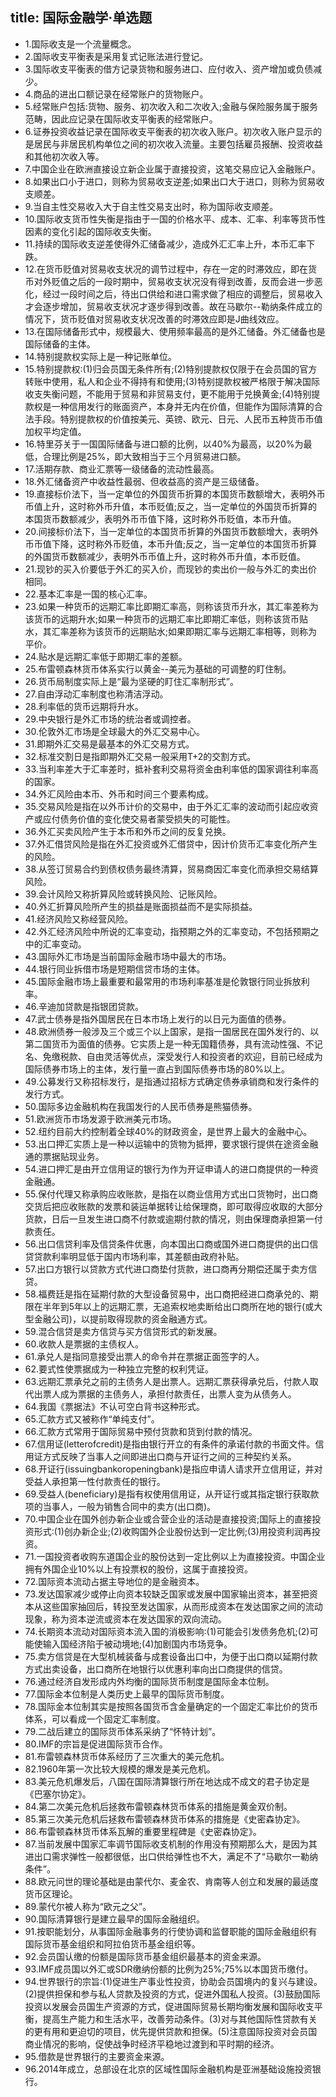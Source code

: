 title: 国际金融学·单选题
------------------------------------
<!-- zh-CN:+ -->
* 1.国际收支是一个流量概念。
* 2.国际收支平衡表是采用复式记账法进行登记。
* 3.国际收支平衡表的借方记录货物和服务进口、应付收入、资产增加或负债减少。
* 4.商品的进出口额记录在经常账户的货物账户。
* 5.经常账户包括:货物、服务、初次收入和二次收入;金融与保险服务属于服务范畴，因此应记录在国际收支平衡表的经常账户。
* 6.证券投资收益记录在国际收支平衡表的初次收入账户。初次收入账户显示的是居民与非居民机构单位之间的初次收入流量。主要包括雇员报酬、投资收益和其他初次收入等。
* 7.中国企业在欧洲直接设立新企业属于直接投资，这笔交易应记入金融账户。
* 8.如果出口小于进口，则称为贸易收支逆差;如果出口大于进口，则称为贸易收支顺差。
* 9.当自主性交易收入大于自主性交易支出时，称为国际收支顺差。
* 10.国际收支货币性失衡是指由于一国的价格水平、成本、汇率、利率等货币性因素的变化引起的国际收支失衡。
* 11.持续的国际收支逆差使得外汇储备减少，造成外汇汇率上升，本币汇率下跌。
* 12.在货币贬值对贸易收支状况的调节过程中，存在一定的时滞效应，即在货币对外贬值之后的一段时期中，贸易收支状况没有得到改善，反而会进一步恶化，经过一段时间之后，待出口供给和进口需求做了相应的调整后，贸易收入才会逐步增加，贸易收支状况才逐步得到改善。故在马歇尔--勒纳条件成立的情况下，货币贬值对贸易收支状况改善的时滞效应即是J曲线效应。
* 13.在国际储备形式中，规模最大、使用频率最高的是外汇储备。外汇储备也是国际储备的主体。
* 14.特别提款权实际上是一种记账单位。
* 15.特别提款权:(1)归会员国无条件所有;(2)特别提款权仅限于在会员国的官方转账中使用，私人和企业不得持有和使用;(3)特别提款权被严格限于解决国际收支失衡问题，不能用于贸易和非贸易支付，更不能用于兑换黄金;(4)特别提款权是一种信用发行的账面资产，本身并无内在价值，但能作为国际清算的合法手段。特别提款权的价值按美元、英镑、欧元、日元、人民币五种货币币值加权平均定值。
* 16.特里芬关于一国国际储备与进口额的比例，以40%为最高，以20%为最低，合理比例是25%，即大致相当于三个月贸易进口额。
* 17.活期存款、商业汇票等一级储备的流动性最高。
* 18.外汇储备资产中收益性最弱、但收益高的资产是三级储备。
* 19.直接标价法下，当一定单位的外国货币折算的本国货币数额增大，表明外币币值上升，这时称外币升值，本币贬值;反之，当一定单位的外国货币折算的本国货币数额减少，表明外币币值下降，这时称外币贬值，本币升值。
* 20.间接标价法下，当一定单位的本国货币折算的外国货币数额增大，表明外币币值下降，这时称外币贬值，本币升值;反之，当一定单位的本国货币折算的外国货币数额减少，表明外币币值上升，这时称外币升值，本币贬值。
* 21.现钞的买入价要低于外汇的买入价，而现钞的卖出价一般与外汇的卖出价相同。
* 22.基本汇率是一国的核心汇率。
* 23.如果一种货币的远期汇率比即期汇率高，则称该货币升水，其汇率差称为该货币的远期升水;如果一种货币的远期汇率比即期汇率低，则称该货币贴水，其汇率差称为该货币的远期贴水;如果即期汇率与远期汇率相等，则称为平价。
* 24.贴水是远期汇率低于即期汇率的差额。
* 25.布雷顿森林货币体系实行以黄金--美元为基础的可调整的盯住制。
* 26.货币局制度实际上是“最为坚硬的盯住汇率制形式”。
* 27.自由浮动汇率制度也称清洁浮动。
* 28.利率低的货币远期将升水。
* 29.中央银行是外汇市场的统治者或调控者。
* 30.伦敦外汇市场是全球最大的外汇交易中心。
* 31.即期外汇交易是最基本的外汇交易方式。
* 32.标准交割日是指即期外汇交易一般采用T+2的交割方式。
* 33.当利率差大于汇率差时，抵补套利交易将资金由利率低的国家调往利率高的国家。
* 34.外汇风险由本币、外币和时间三个要素构成。
* 35.交易风险是指在以外币计价的交易中，由于外汇汇率的波动而引起应收资产或应付债务价值的变化使交易者蒙受损失的可能性。
* 36.外汇买卖风险产生于本币和外币之间的反复兑换。
* 37.外汇借贷风险是指在外汇投资或外汇借贷中，因计价货币汇率变化所产生的风险。
* 38.从签订贸易合约到债权债务最终清算，贸易商因汇率变化而承担交易结算风险。
* 39.会计风险又称折算风险或转换风险、记账风险。
* 40.外汇折算风险所产生的损益是账面损益而不是实际损益。
* 41.经济风险又称经营风险。
* 42.外汇经济风险中所说的汇率变动，指预期之外的汇率变动，不包括预期之中的汇率变动。
* 43.国际外汇市场是当前国际金融市场中最大的市场。
* 44.银行同业拆借市场是短期信贷市场的主体。
* 45.国际金融市场上最重要和最常用的市场利率基准是伦敦银行同业拆放利率。
* 46.辛迪加贷款是指银团贷款。
* 47.武士债券是指外国居民在日本市场上发行的以日元为面值的债券。
* 48.欧洲债券一般涉及三个或三个以上国家，是指一国居民在国外发行的、以第二国货币为面值的债券。它实质上是一种无国籍债券，具有流动性强、不记名、免缴税款、自由灵活等优点，深受发行人和投资者的欢迎，目前已经成为国际债券市场上的主体，发行量一直占到国际债券市场的80%以上。
* 49.公募发行又称招标发行，是指通过招标方式确定债券承销商和发行条件的发行方式。
* 50.国际多边金融机构在我国发行的人民币债券是熊猫债券。
* 51.欧洲货币市场发源于欧洲美元市场。
* 52.纽约目前大约控制着全球40%的财政资金，是世界上最大的金融中心。
* 53.出口押汇实质上是一种以运输中的货物为抵押，要求银行提供在途资金融通的票据贴现业务。
* 54.进口押汇是由开立信用证的银行为作为开证申请人的进口商提供的一种资金融通。
* 55.保付代理又称承购应收账款，是指在以商业信用方式出口货物时，出口商交货后把应收账款的发票和装运单据转让给保理商，即可取得应收取的大部分货款，日后一旦发生进口商不付款或逾期付款的情况，则由保理商承担第一付款责任。
* 56.出口信贷利率及信贷条件优惠，向本国出口商或国外进口商提供的出口信贷贷款利率明显低于国内市场利率，其差额由政府补贴。
* 57.出口方银行以贷款方式代进口商垫付货款，进口商再分期偿还属于卖方信贷。
* 58.福费廷是指在延期付款的大型设备贸易中，出口商把经进口商承兑的、期限在半年到5年以上的远期汇票，无追索权地卖断给出口商所在地的银行(或大型金融公司)，以提前取得现款的资金融通方式。
* 59.混合信贷是卖方信贷与买方信贷形式的新发展。
* 60.收款人是票据的主债权人。
* 61.承兑人是指同意接受出票人的命令并在票据正面签字的人。
* 62.要式性使票据成为一种独立完整的权利凭证。
* 63.远期汇票承兑之前的主债务人是出票人。远期汇票获得承兑后，付款人取代出票人成为票据的主债务人，承担付款责任，出票人变为从债务人。
* 64.我国《票据法》不认可空白背书这种形式。
* 65.汇款方式又被称作“单纯支付”。
* 66.汇款方式常用于国际贸易中预付货款和货到付款的情况。
* 67.信用证(letterofcredit)是指由银行开立的有条件的承诺付款的书面文件。信用证方式反映了当事人之间即进出口商与开证行之间的三种契约关系。
* 68.开证行(issuingbankoropeningbank)是指应申请人请求开立信用证，并对受益人承担第一性付款责任的银行。
* 69.受益人(beneficiary)是指有权使用信用证，从开证行或其指定银行获取款项的当事人，一般为销售合同中的卖方(出口商)。
* 70.中国企业在国外创办新企业或合营企业的活动是直接投资;国际上的直接投资形式:(1)创办新企业;(2)收购国外企业股份达到一定比例;(3)用投资利润再投资。
* 71.一国投资者收购东道国企业的股份达到一定比例以上为直接投资。中国企业拥有外国企业10%以上有投票权的股份，这属于直接投资。
* 72.国际资本流动占据主导地位的是金融资本。
* 73.发达国家减少或停止向资本较缺乏国家或发展中国家输出资本，甚至把资本从这些国家抽回后，转投至发达国家，从而形成资本在发达国家之间的流动现象，称为资本逆流或资本在发达国家的双向流动。
* 74.长期资本流动对国际资本流入国的消极影响:(1)可能会引发债务危机;(2)可能使输入国经济陷于被动境地;(4)加剧国内市场竞争。
* 75.卖方信贷是在大型机械装备与成套设备出口中，为便于出口商以延期付款方式出卖设备，出口商所在地银行以优惠利率向出口商提供的信贷。
* 76.通过经济自发形成内外均衡的国际货币制度是国际金本位制。
* 77.国际金本位制是人类历史上最早的国际货币制度。
* 78.国际金本位制其实是按照各国货币含金量确定的一个固定汇率比价的货币体系，可以看成一个固定汇率制度。
* 79.二战后建立的国际货币体系采纳了“怀特计划”。
* 80.IMF的宗旨是促进国际货币合作。
* 81.布雷顿森林货币体系经历了三次重大的美元危机。
* 82.1960年第一次比较大规模的爆发是美元危机。
* 83.美元危机爆发后，八国在国际清算银行所在地达成不成文的君子协定是《巴塞尔协定》。
* 84.第二次美元危机后拯救布雷顿森林货币体系的措施是黄金双价制。
* 85.第三次美元危机后拯救布雷顿森林货币体系的措施是《史密森协定》。
* 86.布雷顿森林货币体系瓦解的重要里程碑是《史密森协定》。
* 87.当前发展中国家汇率调节国际收支机制的作用没有预期那么大，是因为其进出口需求弹性一般都很低，出口供给弹性也不大，满足不了“马歇尔一勒纳条件”。
* 88.欧元问世的理论基础是由蒙代尔、麦金农、肯南等人创立和发展的最适度货币区理论。
* 89.蒙代尔被人称为“欧元之父”。
* 90.国际清算银行是建立最早的国际金融组织。
* 91.按职能划分，从事国际金融事务的行使协调和监督职能的国际金融组织有国际货币基金组织和阿拉伯货币基金组织等。
* 92.会员国认缴的份额是国际货币基金组织最基本的资金来源。
* 93.IMF成员国以外汇或SDR缴纳份额的比例为25%;75%以本国货币缴付。
* 94.世界银行的宗旨:(1)促进生产事业性投资，协助会员国境内的复兴与建设。(2)提供担保和参与私人贷款及投资的方式，促进外国私人投资。(3)鼓励国际投资以发展会员国生产资源的方式，促进国际贸易长期均衡发展和国际收支平衡，提高生产能力和生活水平，改善劳动条件。(3)对与其他国际性贷款有关的更有用和更迫切的项目，优先提供贷款和担保。(5)注意国际投资对会员国商业情况的影响，促使战争时经济平稳地过渡到和平时期的经济。
* 95.借款是世界银行的主要资金来源。
* 96.2014年成立，总部设在北京的区域性国际金融机构是亚洲基础设施投资银行。
<!-- zh-CN:- -->